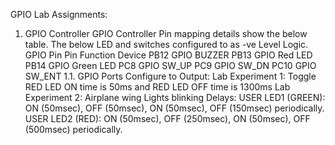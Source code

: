 GPIO Lab Assignments:
1. GPIO Controller
GPIO Controller Pin mapping details show the below table.
The below LED and switches configured to as -ve Level Logic.
GPIO Pin Pin Function Device
PB12 GPIO BUZZER
PB13 GPIO Red LED
PB14 GPIO Green LED
PC8 GPIO SW_UP
PC9 GPIO SW_DN
PC10 GPIO SW_ENT
1.1. GPIO Ports Configure to Output:
Lab Experiment 1: 
Toggle RED LED ON time is 50ms and RED LED OFF time is 1300ms
Lab Experiment 2: 
Airplane wing Lights blinking Delays: 
USER LED1 (GREEN): ON (50msec), OFF (50msec), ON (50msec), OFF (150msec) periodically.
USER LED2 (RED): ON (50msec), OFF (250msec), ON (50msec), OFF (500msec) periodically.